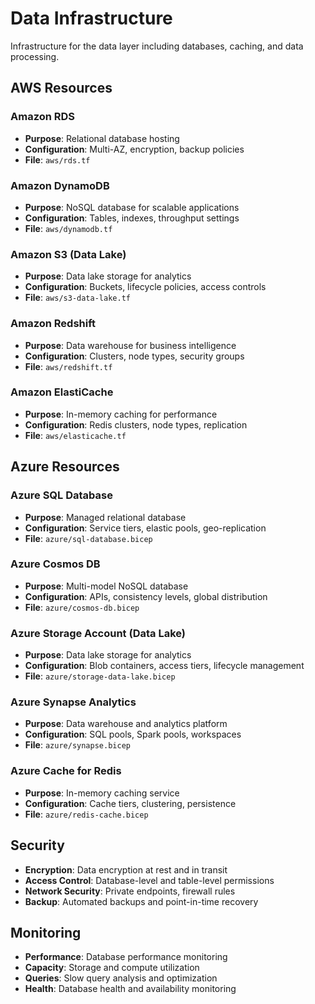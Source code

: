 # Data Infrastructure

Infrastructure for the data layer including databases, caching, and data processing.

## AWS Resources

### Amazon RDS
- **Purpose**: Relational database hosting
- **Configuration**: Multi-AZ, encryption, backup policies
- **File**: `aws/rds.tf`

### Amazon DynamoDB
- **Purpose**: NoSQL database for scalable applications
- **Configuration**: Tables, indexes, throughput settings
- **File**: `aws/dynamodb.tf`

### Amazon S3 (Data Lake)
- **Purpose**: Data lake storage for analytics
- **Configuration**: Buckets, lifecycle policies, access controls
- **File**: `aws/s3-data-lake.tf`

### Amazon Redshift
- **Purpose**: Data warehouse for business intelligence
- **Configuration**: Clusters, node types, security groups
- **File**: `aws/redshift.tf`

### Amazon ElastiCache
- **Purpose**: In-memory caching for performance
- **Configuration**: Redis clusters, node types, replication
- **File**: `aws/elasticache.tf`

## Azure Resources

### Azure SQL Database
- **Purpose**: Managed relational database
- **Configuration**: Service tiers, elastic pools, geo-replication
- **File**: `azure/sql-database.bicep`

### Azure Cosmos DB
- **Purpose**: Multi-model NoSQL database
- **Configuration**: APIs, consistency levels, global distribution
- **File**: `azure/cosmos-db.bicep`

### Azure Storage Account (Data Lake)
- **Purpose**: Data lake storage for analytics
- **Configuration**: Blob containers, access tiers, lifecycle management
- **File**: `azure/storage-data-lake.bicep`

### Azure Synapse Analytics
- **Purpose**: Data warehouse and analytics platform
- **Configuration**: SQL pools, Spark pools, workspaces
- **File**: `azure/synapse.bicep`

### Azure Cache for Redis
- **Purpose**: In-memory caching service
- **Configuration**: Cache tiers, clustering, persistence
- **File**: `azure/redis-cache.bicep`

## Security

- **Encryption**: Data encryption at rest and in transit
- **Access Control**: Database-level and table-level permissions
- **Network Security**: Private endpoints, firewall rules
- **Backup**: Automated backups and point-in-time recovery

## Monitoring

- **Performance**: Database performance monitoring
- **Capacity**: Storage and compute utilization
- **Queries**: Slow query analysis and optimization
- **Health**: Database health and availability monitoring
